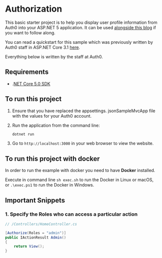 # Authorization

This basic starter project is to help you display user profile information from Auth0 into your ASP.NET 5 application. It can be used [alongside this blog](https://layersofabstraction.github.io/displaying-auth0-user-profiles-in-ASP.NET-Core-MVC-part1.html) if you want to follow along. 

You can read a quickstart for this sample which was previously written by Auth0 staff in ASP.NET Core 3.1 [here](https://auth0.com/docs/quickstart/webapp/aspnet-core-3/03-authorization). 

Everything below is written by the staff at Auth0.

## Requirements

* .[NET Core 5.0 SDK](https://www.microsoft.com/net/download/core)

## To run this project

1. Ensure that you have replaced the appsettings. jsonSampleMvcApp file with the values for your Auth0 account.

2. Run the application from the command line:

    ```bash
    dotnet run
    ```

3. Go to `http://localhost:3000` in your web browser to view the website.

## To run this project with docker

In order to run the example with docker you need to have **Docker** installed.

Execute in command line `sh exec.sh` to run the Docker in Linux or macOS, or `.\exec.ps1` to run the Docker in Windows.


## Important Snippets

### 1. Specify the Roles who can access a particular action

```csharp
// /Controllers/HomeController.cs

[Authorize(Roles = "admin")]
public IActionResult Admin()
{
    return View();
}
```

